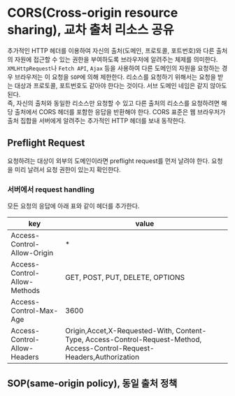 # CORS(Cross-origin resource sharing), 교차 출처 리소스 공유
추가적인 HTTP 헤더를 이용하여 자신의 출처(도메인, 프로토콜, 포트번호)와 다른 출처의 자원에 접근할 수 있는 권한을 부여하도록 브라우저에 알려주는 체제를 의미한다.
`XMLHttpRequest`나 `Fetch API`, `Ajax` 등을 사용하여 다른 도메인의 자원을 요청하는 경우 브라우저는 이 요청을 `SOP`에 의해 제한한다.
리소스를 요청하기 위해서는 요청을 받는 대상과 프로토콜, 포트번호도 같아야 한다는 것이다. 서브 도메인 네임은 같지 않아도 된다.<br>
즉, 자신의 출처와 동일한 리소스만 요청할 수 있고 다른 출처의 리소스를 요청하려면 해당 출처에서 CORS 헤더를 포함한 응답을 반환해야 한다.
CORS 표준은 웹 브라우저가 출처 집합을 서버에게 알려주는 추가적인 HTTP 헤더를 보내 동작한다.

## Preflight Request
요청하려는 대상이 외부의 도메인이라면 preflight request를 먼저 날려야 한다. 요청을 미리 날려서 요청 권한이 있는지 확인한다.

### 서버에서 request handling
모든 요청의 응답에 아래 표와 같이 헤더를 추가한다.

key | value
--- | ---
Access-Control-Allow-Origin | *
Access-Control-Allow-Methods | GET, POST, PUT, DELETE, OPTIONS
Access-Control-Max-Age | 3600
Access-Control-Allow-Headers | Origin,Accet,X-Requested-With, Content-Type, Access-Control-Request-Method, Access-Control-Request-Headers,Authorization

## SOP(same-origin policy), 동일 출처 정책
